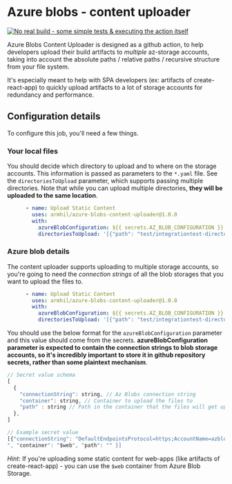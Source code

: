 # Azure blobs - content uploader

[![No real build - some simple tests & executing the action itself](https://github.com/armhil/azure-blobs-content-uploader/actions/workflows/main.yml/badge.svg?branch=main)](https://github.com/armhil/azure-blobs-content-uploader/actions/workflows/main.yml)

Azure Blobs Content Uploader is designed as a github action, to help developers upload their build artifacts to *multiple* az-storage accounts, taking into account the absolute paths / relative paths / recursive structure from your file system.

It's especially meant to help with SPA developers (ex: artifacts of create-react-app) to quickly upload artifacts to a lot of storage accounts for redundancy and performance. 

## Configuration details

To configure this job, you'll need a few things.

### Your local files
You should decide which directory to upload and to where on the storage accounts. This information is passed as parameters to the `*.yaml` file.
See the `directoriesToUpload` parameter, which supports passing multiple directories. Note that while you can upload multiple directories, **they will be uploaded to the same location**.

```yaml
      - name: Upload Static Content
        uses: armhil/azure-blobs-content-uploader@1.0.0
        with:
          azureBlobConfiguration: ${{ secrets.AZ_BLOB_CONFIGURATION }} # could be any secret that you have, see below for the format
          directoriesToUpload: '[{"path": "test/integrationtest-directory", "shouldRecurse": "true" }]'
```

### Azure blob details
The content uploader supports uploading to multiple storage accounts, so you're going to need the *connection strings* of all the blob storages that you want to upload the files to.

```yaml
      - name: Upload Static Content
        uses: armhil/azure-blobs-content-uploader@1.0.0
        with:
          azureBlobConfiguration: ${{ secrets.AZ_BLOB_CONFIGURATION }} # could be any secret that you have, see below for the format
          directoriesToUpload: '[{"path": "test/integrationtest-directory", "shouldRecurse": "true" }]'
```

You should use the below format for the `azureBlobConfiguration` parameter and this value should come from the secrets. **azureBlobConfiguration parameter is expected to contain the connection strings to blob storage accounts, so it's incredibly important to store it in github repository secrets, rather than some plaintext mechanism**.

```javascript
// Secret value schema
[
  {
    "connectionString": string, // Az Blobs connection string
    "container": string, // Container to upload the files to
    "path" : string // Path in the container that the files will get uploaded to
  },
]

// Example secret value
[{"connectionString": "DefaultEndpointsProtocol=https;AccountName=azblobuploadtest;AccountKey=someAccountKeyNotReal;EndpointSuffix=core.windows.net
", "container": "$web", "path": "" }]
```

*Hint*: If you're uploading some static content for web-apps (like artifacts of create-react-app) - you can use the `$web` container from Azure Blob Storage. 
